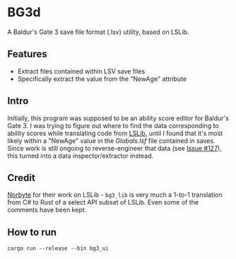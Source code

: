 # BG3d
A Baldur's Gate 3 save file format (.lsv) utility, based on LSLib.

## Features
- Extract files contained within LSV save files
- Specifically extract the value from the "NewAge" attribute

## Intro
Initially, this program was supposed to be an ability score editor for Baldur's Gate 3.
I was trying to figure out where to find the data corresponding to ability scores while translating code from [LSLib](https://github.com/Norbyte/lslib), until I found that it's most likely within a "NewAge" value in the _Globals.lsf_ file contained in saves. Since work is still ongoing to reverse-engineer that data (see [Issue #127](https://github.com/Norbyte/lslib/issues/127)), this turned into a data inspector/extractor instead.

## Credit
[Norbyte](https://github.com/Norbyte) for their work on LSLib - `bg3_lib` is very much a 1-to-1 translation from C# to Rust of a select API subset of LSLib. Even some of the comments have been kept.

## How to run
```
cargo run --release --bin bg3_ui
```
